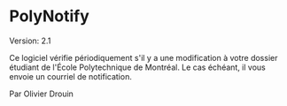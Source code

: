 PolyNotify
==========

Version: 2.1

Ce logiciel vérifie périodiquement s'il y a une modification à votre
dossier étudiant de l'École Polytechnique de Montréal.
Le cas échéant, il vous envoie un courriel de notification.
    
Par Olivier Drouin
